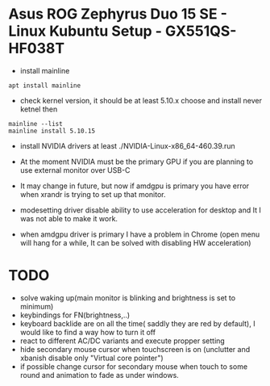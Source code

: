 # Asus ROG Zephyrus Duo 15 SE - Linux Kubuntu Setup - GX551QS-HF038T

* install mainline 
```
apt install mainline
```

* check kernel version, it should be at least 5.10.x choose and install never ketnel then
```
mainline --list
mainline install 5.10.15

```

* install NVIDIA drivers at least ./NVIDIA-Linux-x86_64-460.39.run

* At the moment NVIDIA must be the primary GPU if you are planning to use external monitor over USB-C
* It may change in future, but now if amdgpu is primary you have error when  xrandr is  trying to set up that monitor.
* modesetting driver disable ability to use acceleration for desktop and It  I was not able to make it work.
* when amdgpu driver is primary I have a problem in Chrome (open menu will hang for a while, It can be solved with  disabling  HW acceleration)


# TODO
* solve waking up(main monitor is blinking and  brightness is set to minimum)
* keybindings for FN(brightness,..)
* keyboard backlide are on all the time( saddly they are red by default), I would  like to find a way how to turn it off
* react to different AC/DC variants and execute  propper setting
* hide secondary mouse cursor when  touchscreen is on (unclutter and xbanish disable only "Virtual core pointer")
* if possible change cursor for secondary mouse when touch  to some round and animation to fade as under windows.
